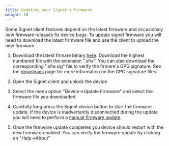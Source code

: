 ```yaml
---
title: Updating your Signet's firmware 
weight: 30
---
```


Some Signet client features depend on the latest firmware and occasionaly new firmware releases fix device bugs. To update signet firmware you
will need to download the latest firmware file and use the client to upload the new firmware.

1. Download the latest firmare binary [here](https://nthdimtech.com/downloads/signet-releases/firmware/). Download the highest numbered file with the extension ".sfw". You can also download the corresponding ".sfw.sig" file to verify the firmare's GPG signature. See the [downloads](signet/downloads) page for more information on the GPG signature files.

1. Open the Signet client and unlock the device

1. Select the menu option "Device-\>Update Firmware" and select the firmware file you downloaded

1. Carefully long press the Signet device button to start the firmware update. If the device is inadvertantly disconnected during the update you will need to perform a [manual firmware update](../restore-a-signet).

1. Once the firmware update completes you device should restart with the new firmware enabled. You can verify the firmware update by clicking on "Help-\>About"
